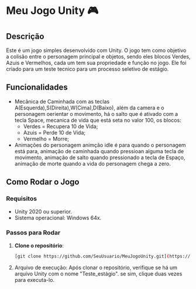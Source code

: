 # Meu Jogo Unity 🎮

## Descrição

Este é um jogo simples desenvolvido com Unity. O jogo tem como objetivo a colisão entre o personagem principal e objetos, sendo eles blocos Verdes, Azuis e Vermelhos, cada um tem sua propriedade e função no jogo. Ele foi criado para um teste tecnico para um processo seletivo de estágio.

## Funcionalidades

- Mecânica de Caminhada com as teclas A(Esquerda),S(Direita),W(Cima),D(Baixo), além da camera e o personagem oerientar o movimento, há o salto que é ativado com a tecla Space, mecanica de vida que está seta no valor 100, os blocos:
    - Verdes = Recupera 10 de Vida;
    - Azuis = Perde 10 de Vida;
    - Vermelho = Morre;
- Animações do personagem animção idle é para quando o personagem está para, animação de caminhada quando pressioan alguma tecla de movimento, animação de salto quando pressionado a tecla de Espaço, animação de morte quando a vida do personagem chega a zero.


## Como Rodar o Jogo

### Requisitos

- Unity 2020 ou superior.
- Sistema operacional: Windows 64x.

### Passos para Rodar

1. **Clone o repositório**:
   ```bash
   [git clone https://github.com/SeuUsuario/MeuJogoUnity.git](https://github.com/Tewdric/MeuJogoUnity)
2. Arquivo de execução:
  Após clonar o repositório, verifique se há um arquivo Unity com o nome "Teste_estágio". se sim, clique duas vezes para executa-lo.
  
